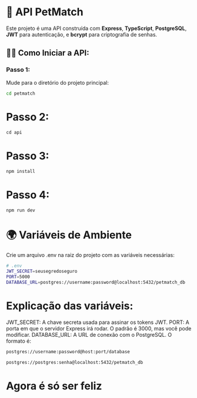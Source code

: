 # 🚀 API PetMatch

Este projeto é uma API construída com **Express**, **TypeScript**, **PostgreSQL**, **JWT** para autenticação, e **bcrypt** para criptografia de senhas.

## 🧑‍💻 Como Iniciar a API:

### Passo 1: 
Mude para o diretório do projeto principal:
```bash
cd petmatch
```

# Passo 2:
```bash:
cd api
```
# Passo 3:
```bash: 
npm install
```

# Passo 4:
```bash: 
npm run dev
```

# 🌍 Variáveis de Ambiente
Crie um arquivo .env na raiz do projeto com as variáveis necessárias:

```bash
# .env
JWT_SECRET=seusegredoseguro
PORT=5000
DATABASE_URL=postgres://username:password@localhost:5432/petmatch_db
```

# Explicação das variáveis:
JWT_SECRET: A chave secreta usada para assinar os tokens JWT.
PORT: A porta em que o servidor Express irá rodar. O padrão é 3000, mas você pode modificar.
DATABASE_URL: A URL de conexão com o PostgreSQL. O formato é:

```bash
postgres://username:password@host:port/database
```

```bash
postgres://postgres:senha@localhost:5432/petmatch_db
```
# Agora é só ser feliz 

